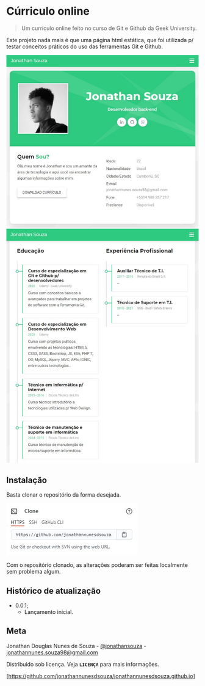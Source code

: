 # Cúrriculo online 
> Um currículo online feito no curso de Git e Github da Geek
University.

Este projeto nada mais é que uma página html estática, que foi utilizada p/ testar conceitos práticos do uso das ferramentas Git e Github.

![screenshoot tela inicial](images/screenshot-inicio.JPG)
![screenshoot tela curriculo](images/screenshoot-curriculo.JPG)

## Instalação 

Basta clonar o repositório da forma desejada.

![screenshoot tela de clonagem de repositorio](images/screenshoot-instalacao.JPG)

Com o repositório clonado, as alterações poderam ser feitas localmente sem problema algum.

## Histórico de atualização 

* 0.0.1;
    * Lançamento inicial.

## Meta 

Jonathan Douglas Nunes de Souza - [@jonathansouza] - <jonathannunes.souza98@gmail.com>

[@jonathansouza]:https://www.linkedin.com/in/perfil-in/

Distribuido sob licença. Veja **`LICENÇA`** para mais informações.

[https://github.com/jonathannunesdsouza/jonathannunesdsouza.github.io]
